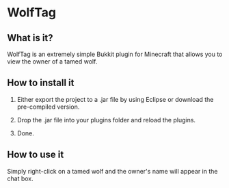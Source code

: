 WolfTag
=======

What is it?
-----------

WolfTag is an extremely simple Bukkit plugin for Minecraft that allows you to view the owner of a tamed wolf.

How to install it
-----------------

1.	Either export the project to a .jar file by using Eclipse or download the pre-compiled version.

2.	Drop the .jar file into your plugins folder and reload the plugins.

3.	Done.

How to use it
-------------

Simply right-click on a tamed wolf and the owner's name will appear in the chat box.
